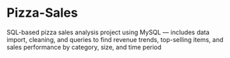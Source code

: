 # Pizza-Sales
SQL-based pizza sales analysis project using MySQL — includes data import, cleaning, and queries to find revenue trends, top-selling items, and sales performance by category, size, and time period
